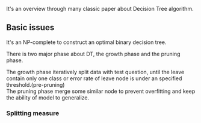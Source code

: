 It's an overview through many classic paper about Decision Tree algorithm.

## Basic issues

It's an NP-complete to construct an optimal binary decision tree.

There is two major phase about DT, the growth phase and the pruning phase.</br>

The growth phase iteratively split data with test question, until the leave contain only one class or error rate of leave node is under an specified threshold.(pre-pruning)</br>
The pruning phase merge some similar node to prevent overfitting and keep the ability of model to generalize.</br>

### Splitting measure


